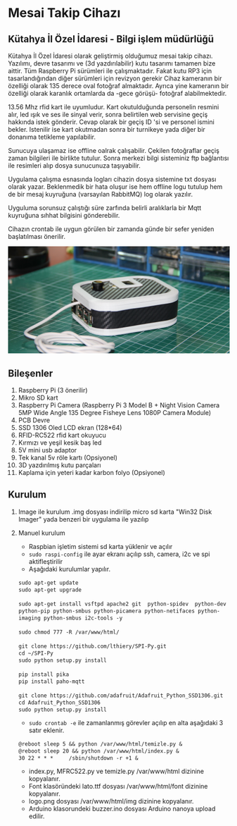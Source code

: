 # Mesai Takip Cihazı
## Kütahya İl Özel İdaresi - Bilgi işlem müdürlüğü


Kütahya İl Özel İdaresi olarak geliştirmiş olduğumuz mesai takip cihazı. Yazılımı, devre tasarımı ve (3d yazdırılabilir) kutu tasarımı tamamen bize aittir. Tüm Raspberry Pi sürümleri ile çalışmaktadır. Fakat kutu RP3 için tasarlandığından diğer sürümleri için revizyon gerekir Cihaz kameranın bir özelliği olarak 135 derece oval fotoğraf almaktadır. Ayrıca yine kameranın bir özelliği olarak karanlık ortamlarda da -gece görüşü- fotoğraf alabilmektedir.

13.56 Mhz rfid kart ile uyumludur. Kart okutulduğunda personelin resmini alır, led ışık ve ses ile sinyal verir, sonra belirtilen web servisine geçiş hakkında istek gönderir. Cevap olarak bir geçiş ID 'si ve personel ismini bekler. Istenilir ise kart okutmadan sonra bir turnikeye yada diğer bir donanıma tetikleme yapılabilir.

Sunucuya ulaşamaz ise offline oalrak çalışabilir. Çekilen fotoğraflar geçiş zaman bilgileri ile birlikte tutulur. Sonra merkezi bilgi sisteminiz ftp bağlantısı ile resimleri alıp dosya sunucunuza taşıyabilir.

Uygulama çalışma esnasında logları cihazin dosya sistemine txt dosyası olarak yazar. Beklenmedik bir hata oluşur ise hem offline logu tutulup hem de bir mesaj kuyruğuna (varsayılan RabbitMQ) log olarak yazılır.

Uyguluma sorunsuz çalıştığı süre zarfında belirli aralıklarla bir Mqtt kuyruğuna sıhhat bilgisini gönderebilir.

Cihazın crontab ile uygun görülen bir zamanda günde bir sefer yeniden başlatılması önerilir.


![Cihaz](./Cihaz.jpg)


## Bileşenler
 1. Raspberry Pi (3 önerilir)
 2. Mikro SD kart
 3. Raspberry Pi Camera (Raspberry Pi 3 Model B + Night Vision Camera 5MP Wide Angle 135 Degree Fisheye Lens 1080P Camera Module)
 4. PCB Devre
 5. SSD 1306 Oled LCD ekran (128*64)
 6. RFID-RC522 rfid kart okuyucu
 7. Kırmızı ve yeşil kesik baş led
 8. 5V mini usb adaptor
 9. Tek kanal 5v röle kartı (Opsiyonel)
 10. 3D yazdırılmış kutu parçaları
 11. Kaplama için yeteri kadar karbon folyo (Opsiyonel)


## Kurulum

1. Image ile kurulum
.img dosyası indirilip micro sd karta "Win32 Disk Imager" yada benzeri bir uygulama ile yazılıp 

2. Manuel kurulum
   - Raspbian işletim sistemi sd karta yüklenir ve açılır
   - `sudo raspi-config` ile ayar ekranı açılıp  ssh, camera, i2c ve spi aktifleştirilir
   - Aşağıdaki kurulumlar yapılır.
    ```
    sudo apt-get update
    sudo apt-get upgrade

    sudo apt-get install vsftpd apache2 git  python-spidev  python-dev python-pip python-smbus python-picamera python-netifaces python-imaging python-smbus i2c-tools -y
    
    sudo chmod 777 -R /var/www/html/
    
    git clone https://github.com/lthiery/SPI-Py.git
    cd ~/SPI-Py
    sudo python setup.py install
    
    pip install pika
    pip install paho-mqtt
    
    git clone https://github.com/adafruit/Adafruit_Python_SSD1306.git
    cd Adafruit_Python_SSD1306
    sudo python setup.py install
    ```
   - `sudo crontab -e` ile zamanlanmış görevler açılıp en alta aşağıdaki 3 satır eklenir.
    ```
    @reboot sleep 5 && python /var/www/html/temizle.py &
    @reboot sleep 20 && python /var/www/html/index.py &
    30 22 * * *     /sbin/shutdown -r +1 &
    ```
   - index.py, MFRC522.py ve temizle.py /var/www/html dizinine kopyalanır.
   - Font klasöründeki lato.ttf dosyası /var/www/html/font dizinine kopyalanır.
   - logo.png dosyası /var/www/html/img dizinine kopyalanır.
   - Arduino klasorundeki buzzer.ino dosyası Arduino nanoya upload edilir.